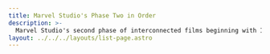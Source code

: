 ```yaml
---
title: Marvel Studio's Phase Two in Order
description: >-
  Marvel Studio's second phase of interconnected films beginning with Iron Man 3 in 2013 and ending with Ant-Man in 2015. 
layout: ../../../layouts/list-page.astro
---
```

